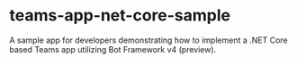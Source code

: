 # teams-app-net-core-sample
A sample app for developers demonstrating how to implement a .NET Core based Teams app utilizing Bot Framework v4 (preview).

